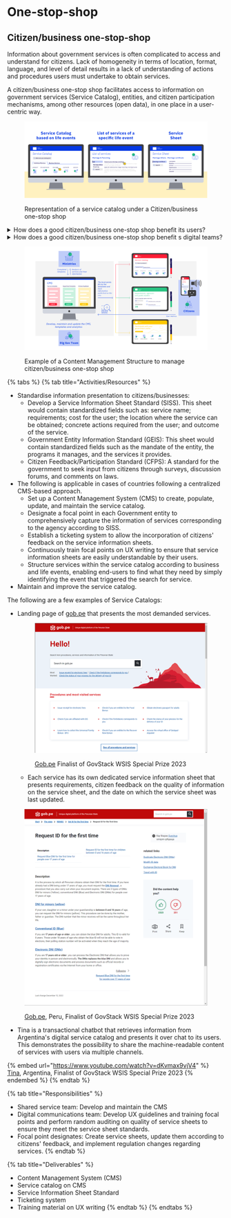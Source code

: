 # One-stop-shop

## Citizen/business one-stop-shop

Information about government services is often complicated to access and understand for citizens. Lack of homogeneity in terms of location, format, language, and level of detail results in a lack of understanding of actions and procedures users must undertake to obtain services.

A citizen/business one-stop shop facilitates access to information on government services (Service Catalog), entities, and citizen participation mechanisms, among other resources (open data), in one place in a user-centric way.&#x20;

<figure><img src="../../.gitbook/assets/56.-Service-level-catalogue---3-screens (1).jpg" alt=""><figcaption><p>Representation of a service catalog under a Citizen/business one-stop shop</p></figcaption></figure>

<details>

<summary>How does a good citizen/business one-stop shop benefit its users?</summary>

It allows its user to easily:

* Find the service/information they need by identifying the event that triggered the need. Example: Registering a newborn.
* Find the required information and actions to obtain the service.
* Understand the provided information and actions without any assistance.
* Obtain services in a uniform, simple, standardized way.
* Seek support from competent authority when needed.

</details>

<details>

<summary>How does a good citizen/business one-stop shop benefit s digital teams?</summary>

A good citizen/business one-stop shop allows:

* Analysis of the entire catalog of services to easily identify redundancies in requirements, sequencing of services according to life events, and opportunities for simplification
* One-time creation of machine-readable service information that can be accessed by users through various channels;
* User centricity leading to elevated user experience;
* Democratize accessibility and improve usage rate;
* Better management of services portfolio.

</details>

<figure><img src="../../.gitbook/assets/54.-Service-level-catalogue (1).jpg" alt=""><figcaption><p>Example of a Content Management Structure to manage citizen/business one-stop shop</p></figcaption></figure>

{% tabs %}
{% tab title="Activities/Resources" %}
* Standardise information presentation to citizens/businesses:
  * Develop a Service Information Sheet Standard (SISS). This sheet would contain standardized fields such as: service name; requirements; cost for the user; the location where the service can be obtained; concrete actions required from the user; and outcome of the service.&#x20;
  * Government Entity Information Standard (GEIS): This sheet would contain standardized fields such as the mandate of the entity, the programs it manages, and the services it provides.
  * Citizen Feedback/Participation Standard (CFPS): A standard for the government to seek input from citizens through surveys, discussion forums, and comments on laws.
* The following is applicable in cases of countries following a centralized CMS-based approach.
  * Set up a Content Management System (CMS) to create, populate, update, and maintain the service catalog.
  * Designate a focal point in each Government entity to comprehensively capture the information of services corresponding to the agency according to SISS.
  * Establish a ticketing system to allow the incorporation of citizens' feedback on the service information sheets.
  * Continuously train focal points on UX writing to ensure that service information sheets are easily understandable by their users.
  * Structure services within the service catalog according to business and life events, enabling end-users to find what they need by simply identifying the event that triggered the search for service.
* Maintain and improve the service catalog.

The following are a few examples of Service Catalogs:

*   Landing page of [gob.pe](https://www.gob.pe/) that presents the most demanded services.

    <figure><img src="../../.gitbook/assets/Gob.pe.png" alt=""><figcaption><p><a href="https://www.gob.pe/">Gob.pe</a> Finalist of GovStack WSIS Special Prize 2023</p></figcaption></figure>



    * Each service has its own dedicated service information sheet that presents requirements, citizen feedback on the quality of information on the service sheet, and the date on which the service sheet was last updated.

<figure><img src="../../.gitbook/assets/Screenshot 2023-04-05 181224.png" alt=""><figcaption><p><a href="https://www.gob.pe/">Gob.pe</a>, Peru, Finalist of GovStack WSIS Special Prize 2023</p></figcaption></figure>

* Tina is a transactional chatbot that retrieves information from Argentina's digital service catalog and presents it over chat to its users. This demonstrates the possibility to share the machine-readable content of services with users via multiple channels.

{% embed url="https://www.youtube.com/watch?v=dKvmax9vjV4" %}
[Tina](https://www.argentina.gob.ar/tina), Argentina, Finalist of GovStack WSIS Special Prize 2023
{% endembed %}
{% endtab %}

{% tab title="Responsibilities" %}
* Shared service team: Develop and maintain the CMS
* Digital communications team: Develop UX guidelines and training focal points and perform random auditing on quality of service sheets to ensure they meet the service sheet standards.
* Focal point designates: Create service sheets, update them according to citizens' feedback, and implement regulation changes regarding services.
{% endtab %}

{% tab title="Deliverables" %}
* Content Management System (CMS)
* Service catalog on CMS
* Service Information Sheet Standard
* Ticketing system
* Training material on UX writing
{% endtab %}
{% endtabs %}

